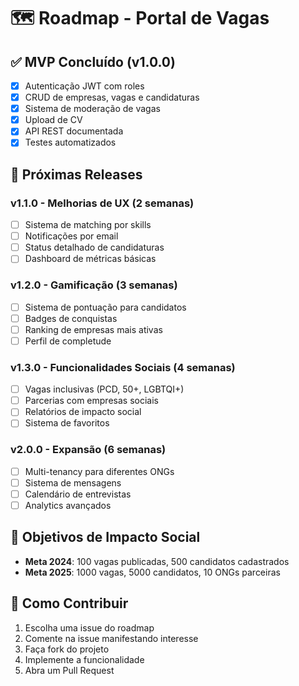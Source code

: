 # 🗺️ Roadmap - Portal de Vagas

## ✅ MVP Concluído (v1.0.0)
- [x] Autenticação JWT com roles
- [x] CRUD de empresas, vagas e candidaturas
- [x] Sistema de moderação de vagas
- [x] Upload de CV
- [x] API REST documentada
- [x] Testes automatizados

## 🚀 Próximas Releases

### v1.1.0 - Melhorias de UX (2 semanas)
- [ ] Sistema de matching por skills
- [ ] Notificações por email
- [ ] Status detalhado de candidaturas
- [ ] Dashboard de métricas básicas

### v1.2.0 - Gamificação (3 semanas)
- [ ] Sistema de pontuação para candidatos
- [ ] Badges de conquistas
- [ ] Ranking de empresas mais ativas
- [ ] Perfil de completude

### v1.3.0 - Funcionalidades Sociais (4 semanas)
- [ ] Vagas inclusivas (PCD, 50+, LGBTQI+)
- [ ] Parcerias com empresas sociais
- [ ] Relatórios de impacto social
- [ ] Sistema de favoritos

### v2.0.0 - Expansão (6 semanas)
- [ ] Multi-tenancy para diferentes ONGs
- [ ] Sistema de mensagens
- [ ] Calendário de entrevistas
- [ ] Analytics avançados

## 🎯 Objetivos de Impacto Social
- **Meta 2024**: 100 vagas publicadas, 500 candidatos cadastrados
- **Meta 2025**: 1000 vagas, 5000 candidatos, 10 ONGs parceiras

## 🤝 Como Contribuir
1. Escolha uma issue do roadmap
2. Comente na issue manifestando interesse
3. Faça fork do projeto
4. Implemente a funcionalidade
5. Abra um Pull Request